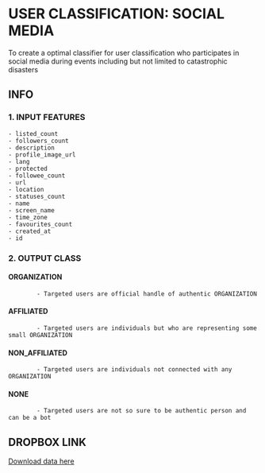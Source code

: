 # USER CLASSIFICATION: SOCIAL MEDIA 

To create a optimal classifier for user classification who participates in social media during events including but not limited to catastrophic disasters 

## INFO 
### 1. INPUT FEATURES
    - listed_count
    - followers_count
    - description
    - profile_image_url
    - lang
    - protected
    - followee_count
    - url
    - location
    - statuses_count
    - name
    - screen_name
    - time_zone
    - favourites_count
    - created_at
    - id
### 2. OUTPUT CLASS 
####      ORGANIZATION
            - Targeted users are official handle of authentic ORGANIZATION 
####      AFFILIATED
            - Targeted users are individuals but who are representing some small ORGANIZATION
####      NON_AFFILIATED 
            - Targeted users are individuals not connected with any ORGANIZATION
####      NONE 
            - Targeted users are not so sure to be authentic person and can be a bot 

## DROPBOX LINK 
[Download data here](https://www.dropbox.com/sh/lnl7oi96swdjse0/AACrJQB2lci3Q5PMCMmpHFlQa?dl=0)
